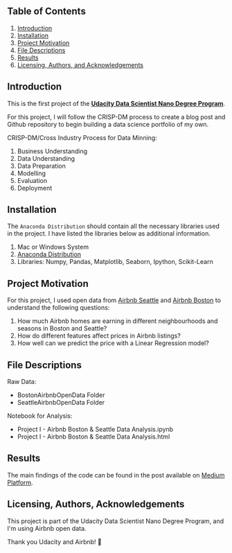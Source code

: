 
## Table of Contents

1. [Introduction](#introduction)
2. [Installation](#installation)
3. [Project Motivation](#motivation)
4. [File Descriptions](#files)
5. [Results](#results)
6. [Licensing, Authors, and Acknowledgements](#licensing)

## Introduction <a name="introduction"></a>
This is the first project of the [**Udacity Data Scientist Nano Degree Program**](https://www.udacity.com/course/data-scientist-nanodegree--nd025).

For this project, I will follow the CRISP-DM process to create a blog post and Github repository to begin building a data science portfolio of my own. 

CRISP-DM/Cross Industry Process for Data Minning:
1. Business Understanding
2. Data Understanding
3. Data Preparation
4. Modelling
5. Evaluation
6. Deployment

## Installation <a name="installation"></a>
The `Anaconda Distribution` should contain all the necessary libraries used in the project. I have listed the libraries below as additional information.

1. Mac or Windows System
2. [Anaconda Distribution](https://docs.anaconda.com/free/anaconda/index.html)
3. Libraries:
Numpy, Pandas, Matplotlib, Seaborn, Ipython, Scikit-Learn

## Project Motivation <a name="motivation"></a>
For this project, I used open data from [Airbnb Seattle](https://www.kaggle.com/datasets/airbnb/seattle) and [Airbnb Boston](https://www.kaggle.com/airbnb/boston) to understand the following questions: 

1. How much Airbnb homes are earning in different neighbourhoods and seasons in Boston and Seattle?
2. How do different features affect prices in Airbnb listings?
3. How well can we predict the price with a Linear Regression model?

## File Descriptions <a name="files"></a>
Raw Data:
-  BostonAirbnbOpenData Folder
- SeattleAirbnbOpenData Folder

Notebook for Analysis:
- Project I - Airbnb Boston & Seattle Data Analysis.ipynb
- Project I - Airbnb Boston & Seattle Data Analysis.html

## Results<a name="results"></a>
The main findings of the code can be found in the post available on [Medium Platform]().

## Licensing, Authors, Acknowledgements<a name="licensing"></a>
This project is part of the Udacity Data Scientist Nano Degree Program, and I'm using Airbnb open data. 

Thank you Udacity and Airbnb! :love_you_gesture:
